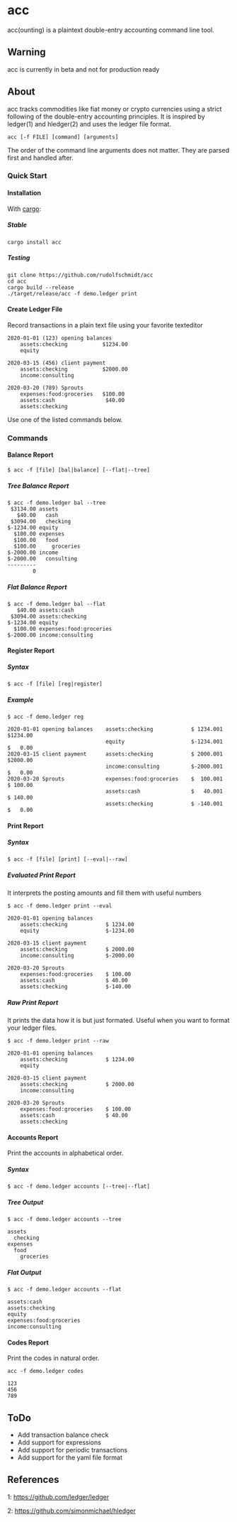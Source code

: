 # acc
acc(ounting) is a plaintext double-entry accounting command line tool. 

## Warning
acc is currently in beta and not for production ready

## About
acc tracks commodities like fiat money or crypto currencies using a strict following of the double-entry accounting principles. It is inspired by ledger(1) and hledger(2) and uses the ledger file format.

```
acc [-f FILE] [command] [arguments]
```

The order of the command line arguments does not matter. They are parsed first and handled after.

### Quick Start

#### Installation

With [cargo](https://github.com/rust-lang/cargo):

##### Stable

```
cargo install acc
```

##### Testing

```
git clone https://github.com/rudolfschmidt/acc
cd acc
cargo build --release 
./target/release/acc -f demo.ledger print
```

#### Create Ledger File
Record transactions in a plain text file using your favorite texteditor

```
2020-01-01 (123) opening balances
    assets:checking           $1234.00
    equity

2020-03-15 (456) client payment
    assets:checking           $2000.00
    income:consulting

2020-03-20 (789) Sprouts
    expenses:food:groceries   $100.00
    assets:cash                $40.00
    assets:checking
```

Use one of the listed commands below.

### Commands

#### Balance Report

```
$ acc -f [file] [bal|balance] [--flat|--tree]
```

##### Tree Balance Report

```
$ acc -f demo.ledger bal --tree
 $3134.00 assets
   $40.00   cash
 $3094.00   checking
$-1234.00 equity
  $100.00 expenses
  $100.00   food
  $100.00     groceries
$-2000.00 income
$-2000.00   consulting
---------
        0
```

##### Flat Balance Report

```
$ acc -f demo.ledger bal --flat
   $40.00 assets:cash
 $3094.00 assets:checking
$-1234.00 equity
  $100.00 expenses:food:groceries
$-2000.00 income:consulting
```

#### Register Report

##### Syntax

```
$ acc -f [file] [reg|register]
```

##### Example

```
$ acc -f demo.ledger reg 
```

```
2020-01-01 opening balances    assets:checking            $ 1234.001       $1234.00
                               equity                     $-1234.001       $   0.00
2020-03-15 client payment      assets:checking            $ 2000.001       $2000.00
                               income:consulting          $-2000.001       $   0.00
2020-03-20 Sprouts             expenses:food:groceries    $  100.001       $ 100.00
                               assets:cash                $   40.001       $ 140.00
                               assets:checking            $ -140.001       $   0.00
```

#### Print Report

##### Syntax

```
$ acc -f [file] [print] [--eval|--raw]
```

##### Evaluated Print Report

It interprets the posting amounts and fill them with useful numbers

```
$ acc -f demo.ledger print --eval
```

```
2020-01-01 opening balances
	assets:checking            $ 1234.00
	equity                     $-1234.00

2020-03-15 client payment
	assets:checking            $ 2000.00
	income:consulting          $-2000.00

2020-03-20 Sprouts
	expenses:food:groceries    $ 100.00
	assets:cash                $ 40.00
	assets:checking            $-140.00
```

##### Raw Print Report

It prints the data how it is but just formated. Useful when you want to format your ledger files.

```
$ acc -f demo.ledger print --raw
```

```
2020-01-01 opening balances
	assets:checking            $ 1234.00
	equity

2020-03-15 client payment
	assets:checking            $ 2000.00
	income:consulting

2020-03-20 Sprouts
	expenses:food:groceries    $ 100.00
	assets:cash                $ 40.00
	assets:checking
```

#### Accounts Report

Print the accounts in alphabetical order.

##### Syntax

```
$ acc -f demo.ledger accounts [--tree|--flat]
```

##### Tree Output

```
$ acc -f demo.ledger accounts --tree
```

```
assets
  checking
expenses
  food
    groceries
```

##### Flat Output

```
$ acc -f demo.ledger accounts --flat
```

```
assets:cash
assets:checking
equity
expenses:food:groceries
income:consulting
```

#### Codes Report

Print the codes in natural order.

```
acc -f demo.ledger codes
```

```
123
456
789
```

## ToDo
* Add transaction balance check
* Add support for expressions
* Add support for periodic transactions
* Add support for the yaml file format

## References
1: https://github.com/ledger/ledger

2: https://github.com/simonmichael/hledger
